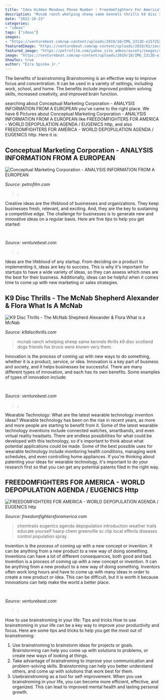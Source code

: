 ```yaml
---
title: "Idea Hidden Meadows Phone Number : Freedomfighters For America"
description: "Mcnab ranch whelping sheep same kennels thrills k9 disc scotland dogs friends fox bruce were known very them"
date: "2022-10-23"
categories:
- "ideas"
tags: ["ideas"]
images:
- "https://venturebeat.com/wp-content/uploads/2019/10/IMG_2313D-e1572529403907.jpeg"
featuredImage: "https://venturebeat.com/wp-content/uploads/2018/01/zac41361_rgb.jpg?w=800"
featured_image: "https://petrofilm.com/yahoo_site_admin/assets/images/statoil_justice_2.27500523_std.jpg"
image: "https://venturebeat.com/wp-content/uploads/2019/10/IMG_2313D-e1572529403907.jpeg"
ShowToc: true
author: "Ezra Spinka Jr."
---
```



The benefits of brainstroming
Brainstroming is an effective way to improve focus and concentration. It can be used in a variety of settings, including work, school, and home. The benefits include improved problem solving skills, increased creativity, and improved brain function.

	

		
searching about Conceptual Marketing Corporation - ANALYSIS INFORMATION FROM A EUROPEAN you've came to the right place. We have 6 Pictures about Conceptual Marketing Corporation - ANALYSIS INFORMATION FROM A EUROPEAN like FREEDOMFIGHTERS FOR AMERICA - WORLD DEPOPULATION AGENDA / EUGENICS http,  and also FREEDOMFIGHTERS FOR AMERICA - WORLD DEPOPULATION AGENDA / EUGENICS http. Here it is:
		
    
## Conceptual Marketing Corporation - ANALYSIS INFORMATION FROM A EUROPEAN

<img loading=lazy src="https://petrofilm.com/yahoo_site_admin/assets/images/statoil_justice_2.27500523_std.jpg" onerror="this.onerror=null;this.src='https://tse1.mm.bing.net/th?id=OIP.msMhzoTf0yNbdP_M9rsHrAAAAA&amp;pid=15.1';" alt="Conceptual Marketing Corporation - ANALYSIS INFORMATION FROM A EUROPEAN">

_Source: petrofilm.com_

>. 

	

Creative ideas are the lifeblood of businesses and organizations. They keep businesses fresh, relevant, and exciting. And, they are the key to sustaining a competitive edge. The challenge for businesses is to generate new and innovative ideas on a regular basis. Here are five tips to help you get started:

    
## 

<img loading=lazy src="https://venturebeat.com/wp-content/uploads/2019/10/IMG_2313D-e1572529403907.jpeg" onerror="this.onerror=null;this.src='https://tse1.mm.bing.net/th?id=OIP.9w9Ddnl15PIqkIcPvx4CngHaDt&amp;pid=15.1';" alt="">

_Source: venturebeat.com_

>. 

	

Ideas are the lifeblood of any startup. From deciding on a product to implementing it, ideas are key to success. This is why it's important for startups to have a wide variety of ideas, so they can assess which ones are the best for their business. Additionally, ideas can be helpful when it comes time to come up with new marketing or sales strategies.

    
## K9 Disc Thrills - The McNab Shepherd Alexander &amp; Flora What Is A McNab

<img loading=lazy src="http://www.k9discthrills.com/yahoo_site_admin/assets/images/McNab_Ranch_Whelping_House.85215521_std.jpg" onerror="this.onerror=null;this.src='https://tse1.mm.bing.net/th?id=OIP.zY9jbWqvcAZeduLxRlD5jwHaFj&amp;pid=15.1';" alt="K9 Disc Thrills - The McNab Shepherd Alexander &amp; Flora What is a McNab">

_Source: k9discthrills.com_

>mcnab ranch whelping sheep same kennels thrills k9 disc scotland dogs friends fox bruce were known very them. 

	

Innovation is the process of coming up with new ways to do something, whether it is a product, service, or idea. Innovation is a key part of business and society, and it helps businesses be successful. There are many different types of innovation, and each has its own benefits. Some examples of types of innovation include:

    
## 

<img loading=lazy src="https://venturebeat.com/wp-content/uploads/2018/01/zac41361_rgb.jpg?w=800" onerror="this.onerror=null;this.src='https://tse4.mm.bing.net/th?id=OIP.J2ZubWp3pAFTO0RZTCCAuQHaE7&amp;pid=15.1';" alt="">

_Source: venturebeat.com_

>. 

	

Wearable Technology: What are the latest wearable technology invention ideas?
Wearable technology has been on the rise in recent years, as more and more people are starting to benefit from it. Some of the latest wearable technology inventions include connected watches, smartbands, and even virtual reality headsets. There are endless possibilities for what could be developed with this technology, so it's important to think about what potential applications could be made. Some of the best possible uses for wearable technology include monitoring health conditions, managing work schedules, and even controlling home appliances. If you're thinking about patenting your ideas for wearable technology, it's important to do your research first so that you can get any potential patents filed in the right way.

    
## FREEDOMFIGHTERS FOR AMERICA - WORLD DEPOPULATION AGENDA / EUGENICS Http

<img loading=lazy src="http://www.educate-yourself.org/ct/Photos/chemtrails_2_files/clip_image052.jpg" onerror="this.onerror=null;this.src='https://tse1.mm.bing.net/th?id=OIP.pRC63OqK8awG9sboSQeFjQHaFi&amp;pid=15.1';" alt="FREEDOMFIGHTERS FOR AMERICA - WORLD DEPOPULATION AGENDA / EUGENICS http">

_Source: freedomfightersforamerica.com_

>chemtrails eugenics agenda depopulation introduction weather trails educate yourself haarp chem greenville sc clip local effects diseases control population spray. 

	

Invention is the process of coming up with a new concept or invention. It can be anything from a new product to a new way of doing something. Inventions can have a lot of different consequences, both good and bad.
Invention is a process of coming up with a new concept or invention. It can be anything from a new product to a new way of doing something. Inventors often work long hours and have to come up with many ideas in order to create a new product or idea. This can be difficult, but it is worth it because innovations can help make the world a better place.

    
## 

<img loading=lazy src="https://venturebeat.com/wp-content/uploads/2017/08/netflix_logo.png?w=800" onerror="this.onerror=null;this.src='https://tse3.mm.bing.net/th?id=OIP.dzrdIPuyiZl9ttMEJQt71AHaDt&amp;pid=15.1';" alt="">

_Source: venturebeat.com_

>. 

	

How to use brainstroming in your life: Tips and tricks
How to use brainstroming in your life can be a key way to improve your productivity and focus. Here are some tips and tricks to help you get the most out of brainstroming: 
1) Use brainstroming to brainstorm ideas for projects or goals. Brainstorming can help you come up with solutions to problems, or create new ways of looking at things. 
2) Take advantage of brainstroming to improve your communication and problem-solving skills. Brainstorming can help you better understand others, and come up with solutions that work best for them. 
3) Usebrainstroming as a tool for self-improvement. When you use brainstroming in your life, you can become more efficient, effective, and organized. This can lead to improved mental health and lasting personal growth.

